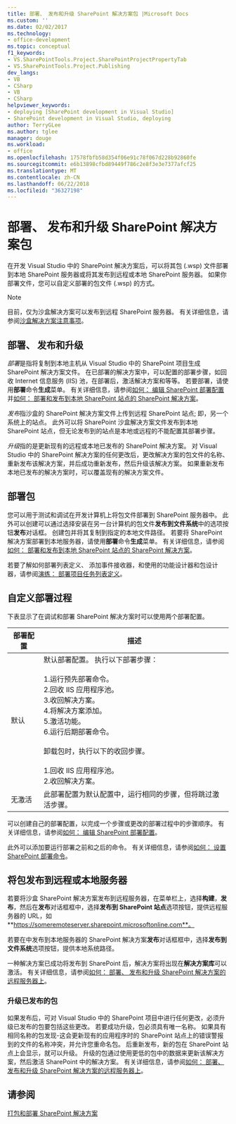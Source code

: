 ```yaml
---
title: 部署、 发布和升级 SharePoint 解决方案包 |Microsoft Docs
ms.custom: ''
ms.date: 02/02/2017
ms.technology:
- office-development
ms.topic: conceptual
f1_keywords:
- VS.SharePointTools.Project.SharePointProjectPropertyTab
- VS.SharePointTools.Project.Publishing
dev_langs:
- VB
- CSharp
- VB
- CSharp
helpviewer_keywords:
- deploying [SharePoint development in Visual Studio]
- SharePoint development in Visual Studio, deploying
author: TerryGLee
ms.author: tglee
manager: douge
ms.workload:
- office
ms.openlocfilehash: 17578fbfb58d354f06e91c78f067d228b92860fe
ms.sourcegitcommit: e6b13898cfbd89449f786c2e8f3e3e7377afcf25
ms.translationtype: MT
ms.contentlocale: zh-CN
ms.lasthandoff: 06/22/2018
ms.locfileid: "36327198"
---
```

# <a name="deploy-publish-and-upgrade-sharepoint-solution-packages"></a>部署、 发布和升级 SharePoint 解决方案包
  在开发 Visual Studio 中的 SharePoint 解决方案后，可以将其包 (.wsp) 文件部署到本地 SharePoint 服务器或将其发布到远程或本地 SharePoint 服务器。 如果你部署文件，您可以自定义部署的包文件 (.wsp) 的方式。  
  
> [!NOTE]  
>  目前，仅为沙盒解决方案可以发布到远程 SharePoint 服务器。 有关详细信息，请参阅[沙盒解决方案注意事项](../sharepoint/sandboxed-solution-considerations.md)。  
  
## <a name="deploy-publish-and-upgrade"></a>部署、 发布和升级
 *部署*是指将复制到本地主机从 Visual Studio 中的 SharePoint 项目生成 SharePoint 解决方案文件。 在已部署的解决方案中，可以配置的部署步骤，如回收 Internet 信息服务 (IIS) 池，在部署后，激活解决方案和等等。 若要部署，请使用**部署**命令**生成**菜单。 有关详细信息，请参阅[如何： 编辑 SharePoint 部署配置](../sharepoint/how-to-edit-a-sharepoint-deployment-configuration.md)并[如何： 部署和发布到本地 SharePoint 站点的 SharePoint 解决方案](../sharepoint/how-to-deploy-and-publish-a-sharepoint-solution-to-a-local-sharepoint-site.md)。  
  
 *发布*指沙盒的 SharePoint 解决方案文件上传到远程 SharePoint 站点; 即，另一个系统上的站点。 此外可以将 SharePoint 沙盒解决方案文件发布到本地 SharePoint 站点，但无论发布到的站点是本地或远程的不能配置其部署步骤。  
  
 *升级*指的是更新现有的远程或本地已发布的 SharePoint 解决方案。 对 Visual Studio 中的 SharePoint 解决方案的任何更改后，更改解决方案的包文件的名称、 重新发布该解决方案，并后成功重新发布，然后升级该解决方案。 如果重新发布本地已发布的解决方案时，可以覆盖现有的解决方案文件。  
  
## <a name="deploy-packages"></a>部署包
 您可以用于测试和调试在开发计算机上将包文件部署到 SharePoint 服务器中。 此外可以创建可以通过选择安装在另一台计算机的包文件**发布到文件系统**中的选项按钮**发布**对话框。 创建包并将其复制到指定的本地文件路径。 若要将 SharePoint 解决方案部署到本地服务器，请使用**部署**命令**生成**菜单。 有关详细信息，请参阅[如何： 部署和发布到本地 SharePoint 站点的 SharePoint 解决方案](../sharepoint/how-to-deploy-and-publish-a-sharepoint-solution-to-a-local-sharepoint-site.md)。  
  
 若要了解如何部署列表定义、 添加事件接收器，和使用的功能设计器和包设计器，请参阅[演练： 部署项目任务列表定义](../sharepoint/walkthrough-deploying-a-project-task-list-definition.md)。  
  
## <a name="customize-the-deployment-process"></a>自定义部署过程
 下表显示了在调试和部署 SharePoint 解决方案时可以使用两个部署配置。  
  
|部署配置|描述|  
|------------------------------|-----------------|  
|默认|默认部署配置。 执行以下部署步骤：<br /><br /> 1.运行预先部署命令。<br />2.回收 IIS 应用程序池。<br />3.收回解决方案。<br />4.将解决方案添加。<br />5.激活功能。<br />6.运行后期部署命令。<br /><br /> 卸载包时，执行以下的收回步骤。<br /><br /> 1.回收 IIS 应用程序池。<br />2.收回解决方案。|  
|无激活|此部署配置为默认配置中，运行相同的步骤，但将跳过激活步骤。|  
  
 可以创建自己的部署配置，以完成一个步骤或更改的部署过程中的步骤顺序。 有关详细信息，请参阅[如何： 编辑 SharePoint 部署配置](../sharepoint/how-to-edit-a-sharepoint-deployment-configuration.md)。  

 此外可以添加要运行部署之前和之后的命令。 有关详细信息，请参阅[如何： 设置 SharePoint 部署命令](../sharepoint/how-to-set-sharepoint-deployment-commands.md)。  
  
## <a name="publish-packages-to-a-remote-or-local-server"></a>将包发布到远程或本地服务器
 若要将沙盒 SharePoint 解决方案发布到远程服务器，在菜单栏上，选择**构建**，**发布**，然后在**发布**对话框框中，选择**发布到 SharePoint 站点**选项按钮，提供远程服务器的 URL，如 **https://someremoteserver.sharepoint.microsoftonline.com**。  
  
 若要在中发布到本地服务器的 SharePoint 解决方案**发布**对话框框中，选择**发布到文件系统**选项按钮，提供本地系统路径。  
  
 一种解决方案已成功将发布到 SharePoint 后，解决方案将出现在**解决方案库**可以激活。 有关详细信息，请参阅[如何： 部署、 发布和升级 SharePoint 解决方案的远程服务器上](../sharepoint/how-to-deploy-publish-and-upgrade-sharepoint-solutions-on-a-remote-server.md)。  
  
### <a name="upgrade-published-packages"></a>升级已发布的包
 如果发布后，可对 Visual Studio 中的 SharePoint 项目中进行任何更改，必须升级已发布的包要包括这些更改。 若要成功升级，包必须具有唯一名称。 如果具有相同名称的包发现-这会更新现有的应用程序时的 SharePoint 站点上的错误警报到的文件的名称冲突，并允许您重命名包。 后重新发布，新的包在 SharePoint 站点上会显示，就可以升级。 升级的包通过使用更低的包中的数据来更新该解决方案，然后激活 SharePoint 中的解决方案。 有关详细信息，请参阅[如何： 部署、 发布和升级 SharePoint 解决方案的远程服务器上](../sharepoint/how-to-deploy-publish-and-upgrade-sharepoint-solutions-on-a-remote-server.md)。  
  
## <a name="see-also"></a>请参阅
 [打包和部署 SharePoint 解决方案](../sharepoint/packaging-and-deploying-sharepoint-solutions.md)  
  
